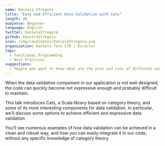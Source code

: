 ```yaml
---
name: Daniela Sfregola
title: "Easy and Efficient Data Validation with Cats"
length: 40
audience: Beginner
language: English
twitter: DanielaSfregola
github: DanielaSfregola
icon: /img/candidates/DanielaSfregola.png
organization: Daniela Tech LTD / Director
tags:
  - Functional Programming
  - Best Practices
suggestions:
  - People who want to know what are the pros and cons of different ways of validating data
---
```

When the data validation component in our application is not well designed, the code can quickly become not expressive enough and probably difficult to maintain.

This talk introduces Cats, a Scala library based on category theory, and some of its most interesting components for data validation. In particular, we'll discuss some options to achieve efficient and expressive data validation. 

You'll see numerous examples of how data validation can be achieved in a clean and robust way, and how you can easily integrate it in our code, without any specific knowledge of category theory.
